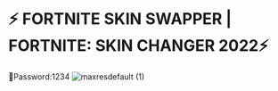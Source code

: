 # ⚡️ FORTNITE SKIN SWAPPER | FORTNITE: SKIN CHANGER 2022⚡️ 
🔑Password:1234
![maxresdefault (1)](https://user-images.githubusercontent.com/113033715/193472678-99c61f33-ae9a-4f9e-bf2c-624ce0d5dd99.jpg)



